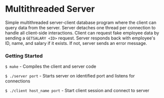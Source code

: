 # Multithreaded Server
Simple multithreaded server-client database program where the client can query data from the server. Server detaches one thread per connection to handle all client-side interactions. Client can request fake employee data by sending a `GETSALARY <ID>` request. Server responds back with employee's ID, name, and salary if it exists. If not, server sends an error message.

### Getting Started
`$ make` - Compiles the client and server code

`$ ./server port` - Starts server on identified port and listens for connections

`$ ./client host_name port` - Start client session and connect to server
